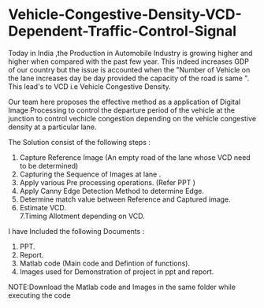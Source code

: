 # Vehicle-Congestive-Density-VCD-Dependent-Traffic-Control-Signal

Today in India ,the Production in  Automobile Industry is growing higher and higher when compared with the past few year. This indeed increases GDP of our country but the issue is accounted when the "Number of Vehicle on the lane increases day be day provided the capacity of the road is same ". This lead's to VCD  i.e Vehicle Congestive Density.

Our team here proposes the effective method as a application of Digital Image Processing to control the departure period of the vehicle at the junction to control vechicle congestion depending on the vehicle congestive density at a particular lane.

The Solution consist of the following steps :
1. Capture Reference Image (An empty road of the lane whose VCD need to be determined)
2. Capturing the Sequence of Images at lane .
3. Apply various Pre processing operations. (Refer PPT )
4. Apply Canny Edge Detection Method to determine Edge.
5. Determine match value between Reference and Captured image.
6. Estimate VCD.  
7.Timing Allotment depending on VCD.

I have Included the following Documents :
1. PPT.
2. Report.
3. Matlab code (Main code and Defintion of functions).
4. Images used for Demonstration of project in ppt and report.



NOTE:Download the Matlab code and Images in the same folder while executing the code
